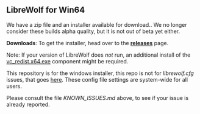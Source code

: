 LibreWolf for Win64
-------------------

We have a zip file and an installer available for download.. We no longer consider these builds alpha quality, but it is not out of beta yet either.

**Downloads**: To get the installer, head over to the **[releases](https://gitlab.com/librewolf-community/browser/windows/-/releases)** page.

Note: If your version of LibreWolf does _not_ run, an additional install of the [vc_redist.x64.exe](https://aka.ms/vs/16/release/VC_redist.x64.exe) component might be required.

This repository is for the windows installer, this repo is not for _librewolf.cfg_ issues, that goes [here](https://gitlab.com/librewolf-community/settings). These config file settings are system-wide for all users.

Please consult the file _KNOWN_ISSUES.md_ above, to see if your issue is already reported.
